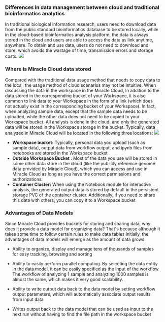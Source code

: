 ### Differences in data management between cloud and traditional bioinformatics analytics

In traditional biological information research, users need to download data from the public standard bioinformatics database to be stored locally, while in the cloud-based bioinformatics analysis platform, the data is always stored in the cloud and users are able to access the data as link anytime, anywhere. To obtain and use data, users do not need to download and store, which avoids the wastage of time, transmission errors and storage costs.
![](https://portal.volccdn.com/obj/volcfe/cloud-universal-doc/upload_78a089c128c1ed0043ddf16de7665331.png)

### Where is Miracle Cloud data stored

Compared with the traditional data usage method that needs to copy data to the local, the usage method of cloud scenarios may not be intuitive. When discussing the data in the workspace in the Miracle Cloud, In addition to the data stored in the corresponding bucket of your Workspace, it is also common to link data to your Workspace in the form of a link (which does not actually exist in the corresponding bucket of your Workspace).
In fact, when analyzing sample data, except that the sample data needs to be uploaded, while the other data does not need to be copied to your Workspace bucket. All analysis is done in the cloud, and only the generated data will be stored in the Workspace storage in the bucket.
Typically, data analyzed in Miracle Cloud will be located in the following three locations:
![](https://portal.volccdn.com/obj/volcfe/cloud-universal-doc/upload_b9d21b92635044028ed05edd85be465b.png)

- **Workspace bucket:** Typically, personal data you upload (such as sample data), output data from workflow output, and ipynb files from notebooks are stored in the Workspace bucket
- **Outside Workspace Bucket :** Most of the data you use will be stored in some other data store in the cloud (like the publicly reference genome data provided by Miracle Cloud), which you can access and use in Miracle Cloud as long as you have the correct permissions and authorizations.
- **Container Cluster:** When using the Notebook module for interactive analysis, the generated output data is stored by default in the persistent storage PVC of the container cluster. Additionally, if you need to share this data with others, you can copy it to a Workspace bucket
### Advantages of Data Models
Since Miracle Cloud provides buckets for storing and sharing data, why does it provide a data model for organizing data? That's because although it takes some time to follow certain rules to make data tables initially, the advantages of data models will emerge as the amount of data grows:

- Ability to organize, display and manage tens of thousands of samples for easy tracking, browsing and sorting
	

- Ability to easily perform parallel computing. By selecting the data entity in the data model, it can be easily specified as the input of the workflow. The workflow of analyzing 1 sample and analyzing 1000 samples is almost the same, which makes it very good scalability.
	

- Ability to write output data back to the data model by setting workflow output parameters, which will automatically associate output results from input data
	

- Writes output back to the data model that can be used as input to the next run without having to find the file path in the workspace bucket
	

